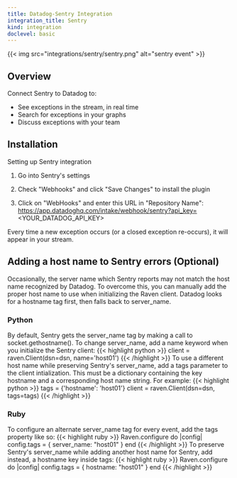 ```yaml
---
title: Datadog-Sentry Integration
integration_title: Sentry
kind: integration
doclevel: basic
---
```


{{< img src="integrations/sentry/sentry.png" alt="sentry event" >}}

## Overview

Connect Sentry to Datadog to:

* See exceptions in the stream, in real time
* Search for exceptions in your graphs
* Discuss exceptions with your team


## Installation

Setting up Sentry integration

1. Go into Sentry's settings

2. Check "Webhooks" and click "Save Changes" to install the plugin

3. Click on "WebHooks" and enter this URL in "Repository Name":
https://app.datadoghq.com/intake/webhook/sentry?api_key=<YOUR_DATADOG_API_KEY>

Every time a new exception occurs (or a closed exception re-occurs), it will appear in your stream.

## Adding a host name to Sentry errors (Optional)

Occasionally, the server name which Sentry reports may not match the host name recognized by Datadog. To overcome this, you can manually add the proper host name to use when initializing the Raven client. Datadog looks for a hostname tag first, then falls back to server_name.

### Python

By default, Sentry gets the server_name tag by making a call to socket.gethostname(). To change server_name, add a name keyword when you initialize the Sentry client:
{{< highlight python >}}
client = raven.Client(dsn=dsn, name='host01')
{{< /highlight >}}
To use a different host name while preserving Sentry's server_name, add a tags parameter to the client intialization. This must be a dictionary containing the key hostname and a corresponding host name string. For example:
{{< highlight python >}}
tags = {'hostname': 'host01'}
client = raven.Client(dsn=dsn, tags=tags)
{{< /highlight >}}

### Ruby

To configure an alternate server_name tag for every event, add the tags property like so:
{{< highlight ruby >}}
Raven.configure do |config|
  config.tags = { server_name: "host01" }
end
{{< /highlight >}}
To preserve Sentry's server_name while adding another host name for Sentry, add instead, a hostname key inside tags:
{{< highlight ruby >}}
Raven.configure do |config|
  config.tags = { hostname: "host01" }
end
{{< /highlight >}}